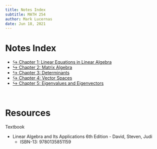 ```yaml
---
title: Notes Index
subtitle: MATH 254
author: Mark Lucernas
date: Jun 18, 2021
---
```



# Notes Index

- [↪ Chapter 1: Linear Equations in Linear Algebra](ch-1/index)
- [↪ Chapter 2: Matrix Algebra](ch-2/index)
- [↪ Chapter 3: Determinants](ch-3/index)
- [↪ Chapter 4: Vector Spaces](ch-4/index)
- [↪ Chapter 5: Eigenvalues and Eigenvectors](ch-5/index)

<br>

# Resources

Textbook

+ Linear Algebra and Its Applications 6th Edition - David, Steven, Judi
  + ISBN-13: 9780135851159

